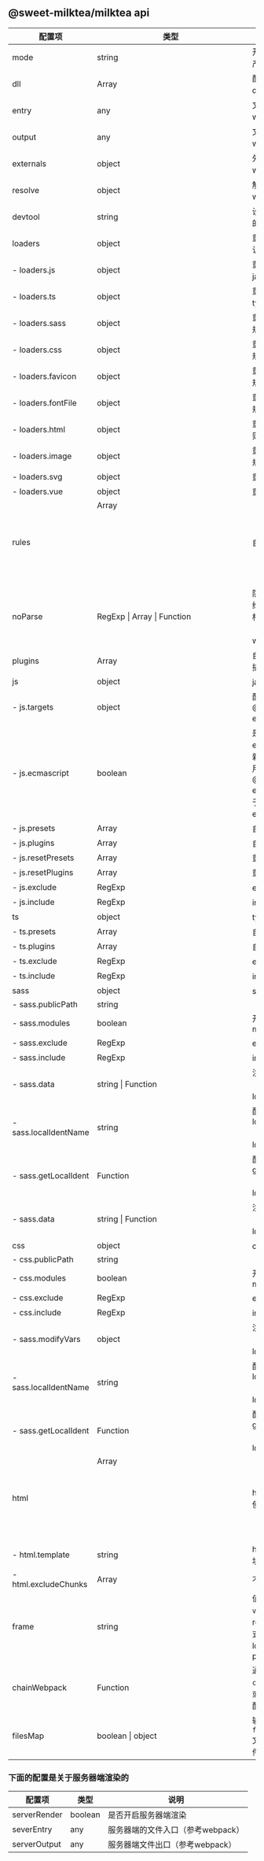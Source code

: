 ## @sweet-milktea/milktea api

| 配置项 | 类型 | 说明 |
| ---    | ---  | ---  |
| mode      | string        | 开发模式还是生产模式    |
| dll       | Array<string> | 配置需要编译的dll模块   |
| entry     | any           | 文件入口（参考webpack） |
| output    | any           | 文件出口（参考webpack） |
| externals | object        | 外部扩展（参考webpack） |
| resolve   | object        | 解析（参考webpack）     |
| devtool   | string        | 设置SourceMap的类型     |
| loaders   | object        | 重写loaders的默认规则   |
| - loaders.js       | object | 重写默认的javascript规则  |
| - loaders.ts       | object | 重写默认的typescript规则  |
| - loaders.sass     | object | 重写默认的sass规则        |
| - loaders.css      | object | 重写默认的css规则         |
| - loaders.favicon  | object | 重写网站图标的规则        |
| - loaders.fontFile | object | 重写字体文件的规则        |
| - loaders.html     | object | 重写html的规则，默认为pug |
| - loaders.image    | object | 重写图片文件的规则        |
| - loaders.svg      | object | 重写svg的规则             |
| - loaders.vue      | object | 重写vue的规则             |
| rules   | Array<object> | 自定义规则        |
| noParse | RegExp &#124; Array<RegExp> &#124; Function | 防止解析任何与给定正则表达式相匹配的文件（参考webpack）|
| plugins | Array<any>    | 自定义webpack插件 |
| js      | object        | javascript配置    |
| - js.targets      | object        | 配置@babel/preset-env的编译目标 |
| - js.ecmascript   | boolean       | 是否编译到ecmascript的最新语法（即不使用@babel/preset-env，通常适用于node、nwjs和electron） |
| - js.presets      | Array<any>    | 自定义presets |
| - js.plugins      | Array<any>    | 自定义plugins |
| - js.resetPresets | Array<any>  | 重写presets     |
| - js.resetPlugins | Array<any>  | 重写plugins     |
| - js.exclude      | RegExp        | exclude规则   |
| - js.include      | RegExp        | include规则   |
| ts           | object        | typescript配置 |
| - ts.presets | Array<any>    | 自定义presets  |
| - ts.plugins | Array<any>    | 自定义plugins  |
| - ts.exclude | RegExp        | exclude规则    |
| - ts.include | RegExp        | include规则    |
| sass         | object        | sass配置       |
| - sass.publicPath | string  | &nbsp; |
| - sass.modules    | boolean  | 开启css-in-modules |
| - sass.exclude    | RegExp  | exclude规则 |
| - sass.include    | RegExp  | include规则 |
| - sass.data       | string &#124; Function | 注入sass变量（参考sass-loader） |
| - sass.localIdentName | string   | 配置localIdentName（参考css-loader） |
| - sass.getLocalIdent  | Function | 配置getLocalIdent（参考css-loader）  |
| - sass.data  | string &#124; Function | 注入sass变量（参考sass-loader） |
| css          | object       | css配置 |
| - css.publicPath | string  | &nbsp; |
| - css.modules    | boolean | 开启css-in-modules |
| - css.exclude    | RegExp  | exclude规则 |
| - css.include    | RegExp  | include规则 |
| - sass.modifyVars     | object   | 注入less变量（参考less-loader）      |
| - sass.localIdentName | string   | 配置localIdentName（参考css-loader） |
| - sass.getLocalIdent  | Function | 配置getLocalIdent（参考css-loader）  |
| html | Array<object>  | html配置（默认使用pug）          |
| - html.template       | string        | html模板文件地址 |
| - html.excludeChunks  | Array<string> | 不包括的入口     |
| frame        | string   | 值为`react`或`vue`，是否为react或vue模式，并自动注入loaders和plugins |
| chainWebpack | Function | 通过`webpack-chain`的API扩展或修改webpack配置          |
| filesMap     | boolean &#124; object | 输出`filesMap.json`文件，记录了文件的映射 |

### 下面的配置是关于服务器端渲染的

| 配置项 | 类型 | 说明 |
| ---    | ---  | ---  |
| serverRender | boolean | 是否开启服务器端渲染              |
| severEntry   | any     | 服务器端的文件入口（参考webpack） |
| serverOutput | any     | 服务器端文件出口（参考webpack）   |